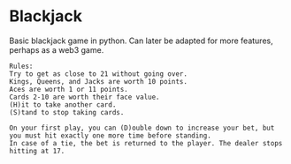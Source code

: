# Blackjack

Basic blackjack game in python. Can later be adapted for more features, perhaps as a web3 game.

    Rules:
    Try to get as close to 21 without going over.
    Kings, Queens, and Jacks are worth 10 points.
    Aces are worth 1 or 11 points.
    Cards 2-10 are worth their face value.
    (H)it to take another card.
    (S)tand to stop taking cards.

    On your first play, you can (D)ouble down to increase your bet, but you must hit exactly one more time before standing.
    In case of a tie, the bet is returned to the player. The dealer stops hitting at 17.

